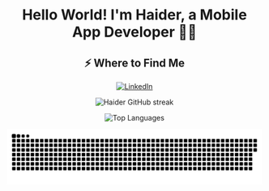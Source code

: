 
<h1 align="center">Hello World! I'm Haider, a Mobile App Developer 👋🏻</h1>

<h2 align="center">⚡️ Where to Find Me</h2>
<p align="center">
  <a href="https://www.linkedin.com/in/haidermuhammad/" target="_blank">
    <img src="https://img.shields.io/badge/LinkedIn-0077B5?style=for-the-badge&logo=linkedin&logoColor=white" alt="LinkedIn" />
  </a>
</p>

<p align="center">
  <img src="https://github-readme-streak-stats.herokuapp.com/?user=HaiderMuhammad&theme=react&hide_border=false" alt="Haider GitHub streak" />
</p>

<p align="center">
  <img src="https://github-readme-stats.vercel.app/api/top-langs?username=HaiderMuhammad&show_icons=true&locale=en&layout=compact&theme=react&hide_border=false" alt="Top Languages" />
</p>

<div align="center">
  <picture>
    <source media="(prefers-color-scheme: dark)" srcset="https://raw.githubusercontent.com/HaiderMuhammad/HaiderMuhammad/output/github-snake-dark.svg" />
    <source media="(prefers-color-scheme: light)" srcset="https://raw.githubusercontent.com/HaiderMuhammad/HaiderMuhammad/output/github-snake.svg" />
    <img alt="github-snake" src="https://raw.githubusercontent.com/HaiderMuhammad/HaiderMuhammad/output/github-snake.svg" />
  </picture>
</div>

